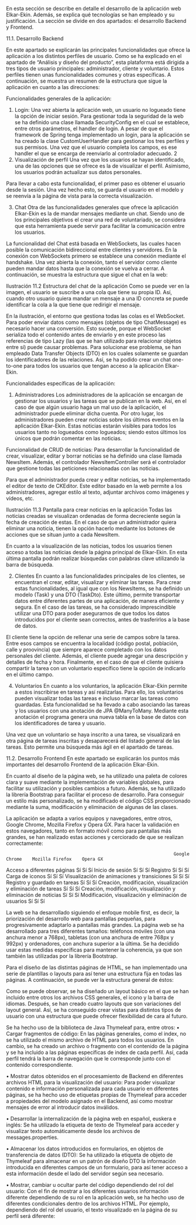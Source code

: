 En esta sección se describe en detalle el desarrollo de la aplicación web Elkar-Ekin. Además, se explica qué tecnologías se han empleado y su justificación. La sección se divide en dos apartados: el desarrollo Backend y Frontend.

11.1.	Desarrollo Backend

En este apartado se explicarán las principales funcionalidades que ofrece la aplicación a los distintos perfiles de usuario. Como se ha explicado en el apartado de “Análisis y diseño del producto”, esta plataforma está dirigida a tres tipos de usuario principales: administrador, cliente y voluntario. Estos perfiles tienen unas funcionalidades comunes y otras específicas. A continuación, se muestra un resumen de la estructura que sigue la aplicación en cuanto a las direcciones:

Funcionalidades generales de la aplicación:
1.	Login: 
Una vez abierta la aplicación web, un usuario no logueado tiene la opción de iniciar sesión. Para gestionar toda la seguridad de la web se ha definido una clase llamada SecurityConfig en el cual se establece, entre otros parámetros, el handler de login. 
A pesar de que el framework de Spring tenga implementado un login, para la aplicación se ha creado la clase CustomUserHandler para gestionar los tres perfiles y sus permisos. Una vez que el usuario completa los campos, es ese handler el que se encarga de reenviarlo al controlador adecuado. 
2
2.	Visualización de perfil
Una vez que los usuarios se hayan identificado, una de las opciones que se ofrece es la de visualizar el perfil. Asimismo, los usuarios podrán actualizar sus datos personales. 



Para llevar a cabo esta funcionalidad, el primer paso es obtener el usuario desde la sesión. Una vez hecho esto, se guarda el usuario en el modelo y se reenvía a la página de vista para la correcta visualización.

3.	Chat
Otra de las funcionalidades generales que ofrece la aplicación Elkar-Ekin es la de mandar mensajes mediante un chat. Siendo uno de los principales objetivos el crear una red de voluntariado, se considera que esta herramienta puede servir para facilitar la comunicación entre los usuarios.

La funcionalidad del Chat está basada en WebSockets, las cuales hacen posible la comunicación bidireccional entre clientes y servidores. En la conexión con WebSockets primero se establece una conexión mediante el handshake. Una vez abierta la conexión, tanto el servidor como cliente pueden mandar datos hasta que la conexión se vuelva a cerrar. A continuación, se muestra la estructura que sigue el chat en la web:
 
Ilustración 11.2 Estructura del chat de la aplicación
Como se puede ver en la imagen, el usuario se suscribe a una cola que tiene su propia ID. Así, cuando otro usuario quiera mandar un mensaje a una ID concreta se puede identificar la cola a la que tiene que redirigir el mensaje. 

En la ilustración, el entorno que gestiona todas las colas es el WebSocket. Para poder enviar datos como mensajes (objetos de tipo ChatMessage) es necesario hacer una conversión. Esto sucede, porque el WebSocket serializa todo el contenido antes de enviarlo y en este proceso las referencias de tipo Lazy (las que se han utilizado para relacionar objetos entre sí) puede causar problemas. Para solucionar ese problema, se han empleado Data Transfer Objects (DTO) en los cuales solamente se guardan los identificadores de las relaciones. Así, se ha podido crear un chat one-to-one para todos los usuarios que tengan acceso a la aplicación Elkar-Ekin.

Funcionalidades específicas de la aplicación:
1.	Administradores
Los administradores de la aplicación se encargan de gestionar los usuarios y las tareas que se publican en la web. Así, en el caso de que algún usuario haga un mal uso de la aplicación, el administrador puede eliminar dicha cuenta. Por otro lugar, los administradores pueden crear noticias sobre los últimos eventos en la aplicación Elkar-Ekin. Estas noticias estarán visibles para todos los usuarios tanto no logueados como logueados; siendo estos últimos los únicos que podrán comentar en las noticias. 

Funcionalidad de CRUD de noticias:
Para desarrollar la funcionalidad de crear, visualizar, editar y borrar noticias se ha definido una clase llamada NewsItem. Además, el controlador NewsItemController será el controlador que gestione todas las peticiones relacionadas con las noticias.
 
Para que el administrador pueda crear y editar noticias, se ha implementado el editor de texto de CKEditor. Este editor basado en la web permite a los administradores, agregar estilo al texto, adjuntar archivos como imágenes y vídeos, etc. 
 
Ilustración 11.3 Pantalla para crear noticias en la aplicación
Todas las noticias creadas se visualizan ordenadas de forma decreciente según la fecha de creación de estas. En el caso de que un administrador quiera eliminar una noticia, tienen la opción hacerlo mediante los botones de acciones que se situan junto a cada NewsItem.

En cuanto a la visualización de las noticias, todos los usuarios tienen acceso a todas las noticias desde la página principal de Elkar-Ekin. En esta última pantalla podrán realizar búsquedas con palabras clave utilizando la barra de búsqueda.


2.	Clientes
En cuanto a las funcionalidades principales de los clientes, se encuentran el crear, editar, visualizar y eliminar las tareas. Para crear estas funcionalidades, al igual que con los NewsItems, se ha definido un modelo (Task) y una DTO (TaskDto). Este último, permite transportar datos entre diferentes partes de una aplicación, de manera eficiente y segura. En el caso de las tareas, se ha considerado imprescindible utilizar una DTO para poder asegurarnos de que todos los datos introducidos por el cliente sean correctos, antes de trasferirlos a la base de datos.

El cliente tiene la opción de rellenar una serie de campos sobre la tarea. Entre esos campos se encuentra la localidad (código postal, población, calle y proovincia) que siempre aparece completado con los datos personales del cliente. Además, el cliente puede agregar una descripción y detalles de fecha y hora. Finalmente, en el caso de que el cliente quisiera compartir la tarea con un voluntario específico tiene la opción de indicarlo en el último campo. 

4.	Voluntarios
En cuanto a los voluntarios, la aplicación Elkar-Ekin permite a estos inscribirse en tareas y así realizarlas. Para ello, los voluntarios pueden visualizar todas las tareas e incluso marcar las tareas como guardadas. Esta funcionalidad se ha llevado a cabo asociando las tareas y los usuarios con una anotación de JPA @ManyToMany. Mediante esta anotación el programa genera una nueva tabla en la base de datos con los identificadores de tarea y usuario.

Una vez que un voluntario se haya inscrito a una tarea, se visualizará en otra página de tareas inscritas y desaparecerá del listado general de las tareas. Esto permite una búsqueda más ágil en el apartado de tareas.  



11.2.	Desarrollo Frontend
En este apartado se explicarán los puntos más importantes del desarrollo Frontend de la aplicación Elkar-Ekin.

En cuanto al diseño de la página web, se ha utilizado una paleta de colores clara y suave mediante la implementación de variables globales, para facilitar su utilización y posibles cambios a futuro. Además, se ha utilizado la librería Bootstrap para facilitar el proceso de desarrollo. Para conseguir un estilo más personalizado, se ha modificado el código CSS proporcionado mediante la suma, modificación y eliminación de algunas de las clases.

La aplicación se adapta a varios equipos y navegadores, entre otros, Google Chrome, Mozilla Firefox y Opera GX. Para hacer la validación en estos navegadores, tanto en formato móvil como para pantallas más grandes, se han realizado estas acciones y cerciorado de que se realizan correctamente:

	                                                                Google Chrome	 Mozilla Firefox	Opera GX
Acceso a diferentes páginas	                                            Sí	           Sí	           Sí
Inicio de sesión	                                                      Sí	           Sí	           Sí
Registro	                                                              Sí	           Sí            Sí
Carga de iconos                                                       	Sí	           Sí          	 Sí
Visualización de animaciones y transiciones	                            Sí	           Sí	           Sí
Registro y guardado en tareas 	                                        Sí         	   Sí	           Sí
Creación, modificación, visualización y eliminación de tareas	          Sí	           Sí	           Sí
Creación, modificación, visualización y eliminación de noticias	        Sí	           Sí	           Sí
Modificación, visualización y eliminación de usuarios	                  Sí	           Sí	           Sí

La web se ha desarrollado siguiendo el enfoque mobile first, es decir, la priorización del desarrollo web para pantallas pequeñas, para progresivamente adaptarlo a pantallas más grandes. La página web se ha desarrollado para tres diferentes tamaños: teléfonos móviles (con una anchura menor a 768px), tabletas (con una anchura de entre 768px y 992px) y ordenadores, con anchura superior a la última. Se ha decidido usar estas medidas específicas para mantener la coherencia, ya que son también las utilizadas por la librería Bootstrap.

Para el diseño de las distintas páginas de HTML, se han implementado una serie de plantillas o layouts para así tener una estructura fija en todas las páginas. A continuación, se puede ver la estructura general de éstos:

Como se puede observar, se ha diseñado un layout básico en el que se han incluido entre otros los archivos CSS generales, el icono y la barra de idiomas. Después, se han creado cuatro layouts que son variaciones del layout general. Así, se ha conseguido crear vistas para distintos tipos de usuario con una estructura que puede ofrecer flexibilidad de cara al futuro.

Se ha hecho uso de la biblioteca de Java Thymeleaf para, entre otros:
•	Cargar fragmentos de código: En las páginas generales, como el index, no se ha utilizado el mismo archivo de HTML para todos los usuarios. En cambio, se ha creado un archivo o fragmento con el contenido de la página y se ha incluido a las páginas específicas de index de cada perfil. Así, cada perfil tendrá la barra de navegación que le corresponde junto con el contenido correspondiente.

•	Mostrar datos obtenidos en el procesamiento de Backend en diferentes archivos HTML para la visualización del usuario: Para poder visualizar contenido e información personalizada para cada usuario en diferentes páginas, se ha hecho uso de etiquetas propias de Thymeleaf para acceder a propiedades del modelo asignado en el Backend, así como mostrar mensajes de error al introducir datos inválidos.

•	Desarrollar la internalización de la página web en español, euskera e inglés: Se ha utilizado la etiqueta de texto de Thymeleaf para acceder y visualizar texto automáticamente desde los archivos de messages.properties.

•	Almacenar los datos introducidos en formularios, en objetos de transferencia de datos (DTO): Se ha utilizado la etiqueta de objeto de Thymeleaf para almacenar en un patrón de diseño DTO la información introducida en diferentes campos de un formulario, para así tener acceso a esta información desde el lado del servidor según sea necesario.

•	Mostrar, cambiar u ocultar parte del código dependiendo del rol del usuario: Con el fin de mostrar a los diferentes usuarios información diferente dependiendo de su rol en la aplicación web, se ha hecho uso de diferentes condicionales dentro de los archivos HTML. Por ejemplo, dependiendo del rol del usuario, el texto visualizado en la página de su perfil será diferente:

 
